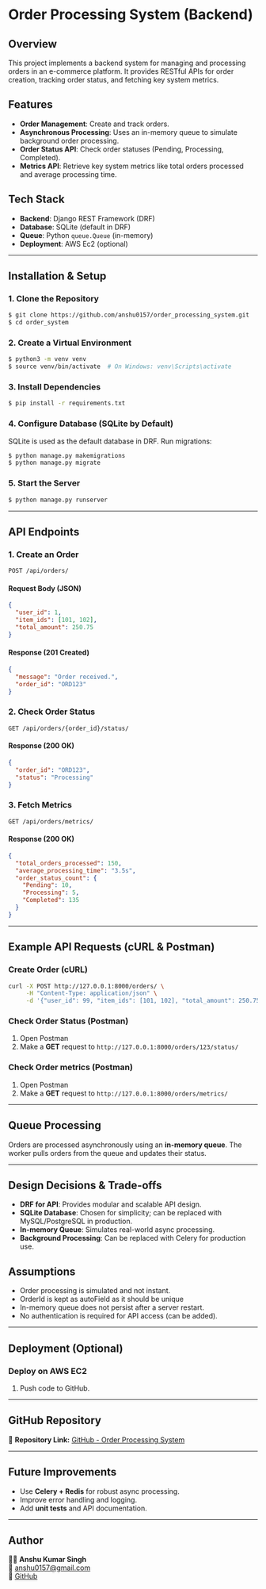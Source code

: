 # Order Processing System (Backend)

## Overview
This project implements a backend system for managing and processing orders in an e-commerce platform. It provides RESTful APIs for order creation, tracking order status, and fetching key system metrics.

## Features
- **Order Management**: Create and track orders.
- **Asynchronous Processing**: Uses an in-memory queue to simulate background order processing.
- **Order Status API**: Check order statuses (Pending, Processing, Completed).
- **Metrics API**: Retrieve key system metrics like total orders processed and average processing time.

## Tech Stack
- **Backend**: Django REST Framework (DRF)
- **Database**: SQLite (default in DRF)
- **Queue**: Python `queue.Queue` (in-memory)
- **Deployment**: AWS Ec2 (optional)

---

## Installation & Setup
### 1. Clone the Repository
```sh
$ git clone https://github.com/anshu0157/order_processing_system.git
$ cd order_system
```

### 2. Create a Virtual Environment
```sh
$ python3 -m venv venv
$ source venv/bin/activate  # On Windows: venv\Scripts\activate
```

### 3. Install Dependencies
```sh
$ pip install -r requirements.txt
```

### 4. Configure Database (SQLite by Default)
SQLite is used as the default database in DRF.
Run migrations:
```sh
$ python manage.py makemigrations
$ python manage.py migrate
```

### 5. Start the Server
```sh
$ python manage.py runserver
```

---

## API Endpoints

### 1. **Create an Order**
```http
POST /api/orders/
```
#### Request Body (JSON)
```json
{
  "user_id": 1,
  "item_ids": [101, 102],
  "total_amount": 250.75
}
```
#### Response (201 Created)
```json
{
  "message": "Order received.",
  "order_id": "ORD123"
}
```

### 2. **Check Order Status**
```http
GET /api/orders/{order_id}/status/
```
#### Response (200 OK)
```json
{
  "order_id": "ORD123",
  "status": "Processing"
}
```

### 3. **Fetch Metrics**
```http
GET /api/orders/metrics/
```
#### Response (200 OK)
```json
{
  "total_orders_processed": 150,
  "average_processing_time": "3.5s",
  "order_status_count": {
    "Pending": 10,
    "Processing": 5,
    "Completed": 135
  }
}
```

---

## Example API Requests (cURL & Postman)
### Create Order (cURL)
```sh
curl -X POST http://127.0.0.1:8000/orders/ \
     -H "Content-Type: application/json" \
     -d '{"user_id": 99, "item_ids": [101, 102], "total_amount": 250.75}'
```

### Check Order Status (Postman)
1. Open Postman
2. Make a **GET** request to `http://127.0.0.1:8000/orders/123/status/`

### Check Order metrics (Postman)
1. Open Postman
2. Make a **GET** request to `http://127.0.0.1:8000/orders/metrics/`

---

## Queue Processing
Orders are processed asynchronously using an **in-memory queue**. The worker pulls orders from the queue and updates their status.


---

## Design Decisions & Trade-offs
- **DRF for API**: Provides modular and scalable API design.
- **SQLite Database**: Chosen for simplicity; can be replaced with MySQL/PostgreSQL in production.
- **In-memory Queue**: Simulates real-world async processing.
- **Background Processing**: Can be replaced with Celery for production use.

## Assumptions
- Order processing is simulated and not instant.
- OrderId is kept as autoField as it should be unique
- In-memory queue does not persist after a server restart.
- No authentication is required for API access (can be added).

---

## Deployment (Optional)
### Deploy on AWS EC2
1. Push code to GitHub.

---

## GitHub Repository
🔗 **Repository Link:** [GitHub - Order Processing System](https://github.com/anshu0157/order_processing_system)

---

## Future Improvements
- Use **Celery + Redis** for robust async processing.
- Improve error handling and logging.
- Add **unit tests** and API documentation.

---

## Author
👨‍💻 **Anshu Kumar Singh**  
📧 anshu0157@gmail.com  
🔗 [GitHub](https://github.com/anshu0157)

